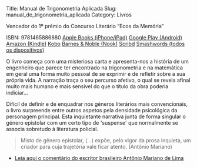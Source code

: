 Title: Manual de Trigonometria Aplicada
Slug: manual_de_trigonometria_aplicada
Category: Livros


Vencedor do 1º prémio do Concurso Literário “Ecos da Memória” 

ISBN: 9781465886880
[Apple Books (iPhone/iPad)](http://itunes.apple.com/pt/book/id481665294)
[Google Play (Android)](https://play.google.com/store/books/details/Victor_Domingos_Manual_de_Trigonometria_Aplicada?id=jhuTBgAAQBAJ)
[Amazon (Kindle)](http://www.amazon.com/Manual-Trigonometria-Aplicada-Portuguese-ebook/dp/B0063ULBKO/ref=ntt_at_ep_dpt_2)
[Kobo](http://www.kobobooks.com/ebook/Manual-de-Trigonometria-Aplicada/book-XMj2-QCs2UeY2G0sE2N_wg/page1.html)
[Barnes & Noble (Nook)](http://www.barnesandnoble.com/w/manual-de-trigonometria-aplicada-victor-domingos/1107485333?ean=2940032847335&itm=3&usri=victor+domingos)
[Scribd](http://pt.scribd.com/book/193642524/Manual-de-Trigonometria-Aplicada)
[Smashwords (todos os dispositivos)](http://www.smashwords.com/books/view/102148#longdescr?ref=victordomingos)

 
O livro começa com uma misteriosa carta e apresenta-nos a história de um engenheiro que parece ter encontrado na trigonometria e na matemática em geral uma forma muito pessoal de se exprimir e de refletir sobre a sua própria vida. A narração traça o seu percurso afetivo, o qual se revela afinal muito mais humano e mais sensível do que o título da obra poderia indiciar...

Difícil de definir e de enquadrar nos géneros literários mais convencionais, o livro surpreende entre outros aspetos pela densidade psicológica da personagem principal. Esta inquietante narrativa junta de forma singular o género epistolar com um certo tipo de 'suspense' que normalmente se associa sobretudo à literatura policial.
 
> Misto de gênero epistolar, (...) expõe, pelo vigor da prosa inquieta, um criador para cuja trajetória vale ficar atento.
(Antônio Mariano) 

- [Leia aqui o comentário do escritor brasileiro Antônio Mariano de Lima]()
